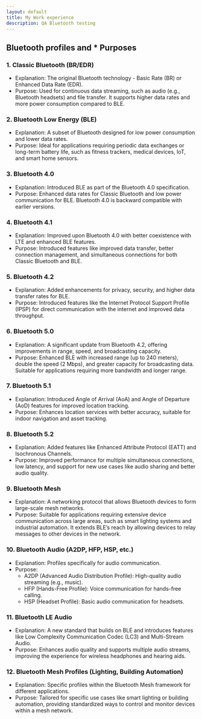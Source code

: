 ```yaml
---
layout: default
title: My Work experience
description: QA Bluetooth testing 
---
```


## Bluetooth profiles and * Purposes

### 1. Classic Bluetooth (BR/EDR)
* Explanation: The original Bluetooth technology - Basic Rate (BR) or Enhanced Data Rate (EDR).
* Purpose: Used for continuous data streaming, such as audio (e.g., Bluetooth headsets) and file transfer. It supports higher data rates and more power consumption compared to BLE.

### 2. Bluetooth Low Energy (BLE)
* Explanation: A subset of Bluetooth designed for low power consumption and lower data rates.
* Purpose: Ideal for applications requiring periodic data exchanges or long-term battery life, such as fitness trackers, medical devices, IoT, and smart home sensors.

### 3. Bluetooth 4.0
* Explanation: Introduced BLE as part of the Bluetooth 4.0 specification.
* Purpose: Enhanced data rates for Classic Bluetooth and low power communication for BLE. Bluetooth 4.0 is backward compatible with earlier versions.

### 4. Bluetooth 4.1
* Explanation: Improved upon Bluetooth 4.0 with better coexistence with LTE and enhanced BLE features.
* Purpose: Introduced features like improved data transfer, better connection management, and simultaneous connections for both Classic Bluetooth and BLE.

### 5. Bluetooth 4.2
* Explanation: Added enhancements for privacy, security, and higher data transfer rates for BLE.
* Purpose: Introduced features like the Internet Protocol Support Profile (IPSP) for direct communication with the internet and improved data throughput.

### 6. Bluetooth 5.0
* Explanation: A significant update from Bluetooth 4.2, offering improvements in range, speed, and broadcasting capacity.
* Purpose: Enhanced BLE with increased range (up to 240 meters), double the speed (2 Mbps), and greater capacity for broadcasting data. Suitable for applications requiring more bandwidth and longer range.

### 7. Bluetooth 5.1
* Explanation: Introduced Angle of Arrival (AoA) and Angle of Departure (AoD) features for improved location tracking.
* Purpose: Enhances location services with better accuracy, suitable for indoor navigation and asset tracking.

### 8. Bluetooth 5.2
* Explanation: Added features like Enhanced Attribute Protocol (EATT) and Isochronous Channels.
* Purpose: Improved performance for multiple simultaneous connections, low latency, and support for new use cases like audio sharing and better audio quality.

### 9. Bluetooth Mesh
* Explanation: A networking protocol that allows Bluetooth devices to form large-scale mesh networks.
* Purpose: Suitable for applications requiring extensive device communication across large areas, such as smart lighting systems and industrial automation. It extends BLE’s reach by allowing devices to relay messages to other devices in the network.

### 10. Bluetooth Audio (A2DP, HFP, HSP, etc.)
* Explanation: Profiles specifically for audio communication.
* Purpose:
  * A2DP (Advanced Audio Distribution Profile): High-quality audio streaming (e.g., music).
  * HFP (Hands-Free Profile): Voice communication for hands-free calling.
  * HSP (Headset Profile): Basic audio communication for headsets.

### 11. Bluetooth LE Audio
* Explanation: A new standard that builds on BLE and introduces features like Low Complexity Communication Codec (LC3) and Multi-Stream Audio.
* Purpose: Enhances audio quality and supports multiple audio streams, improving the experience for wireless headphones and hearing aids.

### 12. Bluetooth Mesh Profiles (Lighting, Building Automation)
* Explanation: Specific profiles within the Bluetooth Mesh framework for different applications.
* Purpose: Tailored for specific use cases like smart lighting or building automation, providing standardized ways to control and monitor devices within a mesh network.

